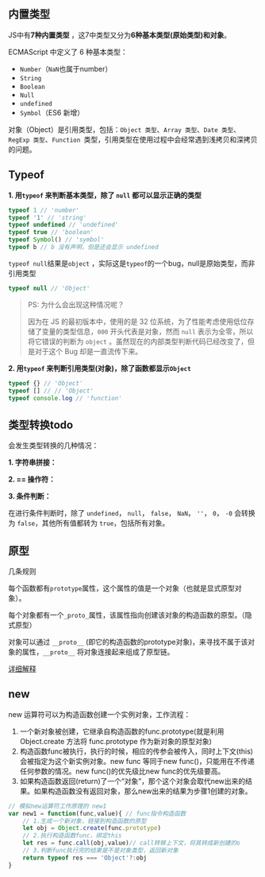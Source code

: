## 内置类型

JS中有**7种内置类型** ，这7中类型又分为**6种基本类型(原始类型)和对象**。

ECMAScript 中定义了 6 种基本类型：

- `Number`（`NaN`也属于number）
- `String`
- `Boolean`
- `Null`
- `undefined`
- `Symbol`（ES6 新增）

对象（Object）是引用类型，包括：`Object 类型`、`Array 类型`、`Date 类型`、`RegExp 类型`、`Function `类型，引用类型在使用过程中会经常遇到浅拷贝和深拷贝的问题。

## Typeof

**1.  用`typeof` 来判断基本类型，除了 `null` 都可以显示正确的类型** 

```javascript
typeof 1 // 'number'
typeof '1' // 'string'
typeof undefined // 'undefined'
typeof true // 'boolean'
typeof Symbol() // 'symbol'
typeof b // b 没有声明，但是还会显示 undefined
```

`typeof null`结果是`object` ，实际这是`typeof`的一个bug，null是原始类型，而非引用类型

```javascript
typeof null // 'Object'
```

> PS: 为什么会出现这种情况呢？
>
> 因为在 JS 的最初版本中，使用的是 32 位系统，为了性能考虑使用低位存储了变量的类型信息，`000` 开头代表是对象，然而 `null` 表示为全零，所以将它错误的判断为 `object` 。虽然现在的内部类型判断代码已经改变了，但是对于这个 Bug 却是一直流传下来。

**2. 用`typeof` 来判断引用类型(对象)，除了函数都显示`Object`**

```javascript
typeof {} // 'Object'
typeof [] // // 'Object'
typeof console.log // 'function'
```

## 类型转换todo

会发生类型转换的几种情况：

**1. 字符串拼接：**

**2. == 操作符：**

**3. 条件判断：**

在进行条件判断时，除了 `undefined`， `null`， `false`， `NaN`， `''`， `0`， `-0` 会转换为 `false`，其他所有值都转为 `true`，包括所有对象。

## 原型

几条规则

每个函数都有`prototype`属性，这个属性的值是一个对象（也就是显式原型对象）。

每个对象都有一个`_proto_`属性，该属性指向创建该对象的构造函数的原型。（隐式原型）

对象可以通过 `__proto__` (即它的构造函数的prototype对象)，来寻找不属于该对象的属性，`__proto__` 将对象连接起来组成了原型链。

[详细解释](https://github.com/KieSun/Dream/issues/2)

## new

new  运算符可以为构造函数创建一个实例对象，工作流程：

1. 一个新对象被创建，它继承自构造函数的func.prototype(就是利用 Object.create 方法将 func.prototype 作为新对象的原型对象)
2. 构造函数func被执行，执行的时候，相应的传参会被传入，同时上下文(this)会被指定为这个新实例对象。new func 等同于new func()，只能用在不传递任何参数的情况。new func()的优先级比new func的优先级要高。
3. 如果构造函数返回(return)了一个“对象”，那个这个对象会取代new出来的结果。如果构造函数没有返回对象，那么new出来的结果为步骤1创建的对象。

```javascript
// 模拟new运算符工作原理的 new1
var new1 = function(func,value){ // func指令构造函数
    // 1.生成一个新对象，链接到构造函数的原型
    let obj = Object.create(func.prototype)
    // 2.执行构造函数func，绑定this
    let res = func.call(obj,value)// call转移上下文，将其转成新创建的o
    // 3.判断func执行完的结果是不是对象类型，返回新对象
    return typeof res === 'Object'?:obj
}
```

